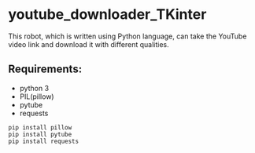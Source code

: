 # youtube_downloader_TKinter
This robot, which is written using Python language, can take the YouTube video link and download it with different qualities.

## Requirements:

+ python 3 
+ PIL(pillow) 
+ pytube 
+ requests 
```
pip install pillow 
pip install pytube
pip install requests
```
